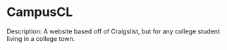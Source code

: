 # CampusCL

Description: A website based off of Craigslist, but for any college student living in a college town. 

